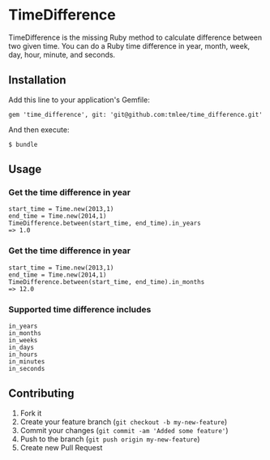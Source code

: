 # TimeDifference

TimeDifference is the missing Ruby method to calculate difference between two given time. You can do a Ruby time difference in year, month, week, day, hour, minute, and seconds.

## Installation

Add this line to your application's Gemfile:

    gem 'time_difference', git: 'git@github.com:tmlee/time_difference.git'

And then execute:

    $ bundle

## Usage

### Get the time difference in year

	start_time = Time.new(2013,1)
	end_time = Time.new(2014,1)
	TimeDifference.between(start_time, end_time).in_years
	=> 1.0

### Get the time difference in year

	start_time = Time.new(2013,1)
	end_time = Time.new(2014,1)
	TimeDifference.between(start_time, end_time).in_months
	=> 12.0

### Supported time difference includes

	in_years
	in_months
	in_weeks
	in_days
	in_hours
	in_minutes
	in_seconds
	

## Contributing

1. Fork it
2. Create your feature branch (`git checkout -b my-new-feature`)
3. Commit your changes (`git commit -am 'Added some feature'`)
4. Push to the branch (`git push origin my-new-feature`)
5. Create new Pull Request
